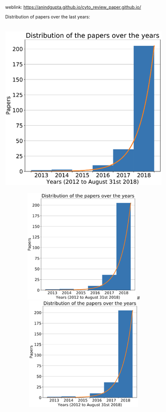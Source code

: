 weblink: https://anindgupta.github.io/cyto_review_paper.github.io/

Distribution of papers over the last years:
# ![Screenshot](distribution.png)

<p align="center">
  <img src="distribution.png" width="350" title="hover text">
  # <img src="distribution.png" width="350" alt="accessibility text">
</p>
